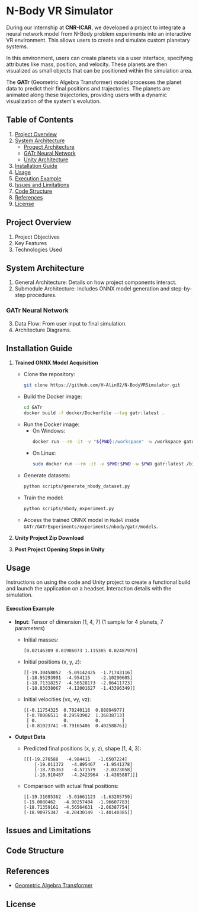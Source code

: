 # **N-Body VR Simulator**

During our internship at **CNR-ICAR**, we developed a project to integrate a neural network model from N-Body problem experiments into an interactive VR environment. This allows users to create and simulate custom planetary systems.

In this environment, users can create planets via a user interface, specifying attributes like mass, position, and velocity. These planets are then visualized as small objects that can be positioned within the simulation area.

The **GATr** (Geometric Algebra Transformer) model processes the planet data to predict their final positions and trajectories. The planets are animated along these trajectories, providing users with a dynamic visualization of the system's evolution.

## Table of Contents

1. [Project Overview](#project-overview)
2. [System Architecture](#system-architecture)
    - [Progect Architecture](#progect-architecture)
    - [GATr Neural Network](#gatr-neural-network)
    - [Unity Architecture](#unity-architecture)
3. [Installation Guide](#installation-guide)
4. [Usage](#usage)
5. [Execution Example](#execution-example)
6. [Issues and Limitations](#issues-and-limitations)
7. [Code Structure](#code-structure)
8. [References](#references)
9. [License](#license)


## **Project Overview**

1. Project Objectives
2. Key Features
3. Technologies Used

## **System Architecture**

1. General Architecture: Details on how project components interact.
2. Submodule Architecture: Includes ONNX model generation and step-by-step procedures.

### GATr Neural Network

3. Data Flow: From user input to final simulation.
4. Architecture Diagrams.

## **Installation Guide**

1. **Trained ONNX Model Acquisition**
   - Clone the repository:
     ```bash
     git clone https://github.com/H-Alin02/N-BodyVRSimulator.git
     ```
   - Build the Docker image:
     ```bash
     cd GATr
     docker build -f docker/Dockerfile --tag gatr:latest .
     ```
   - Run the Docker image:
     - On Windows:
       ```bash
       docker run --rm -it -v "${PWD}:/workspace" -w /workspace gatr:latest
       ```
     - On Linux:
       ```bash
       sudo docker run --rm -it -v $PWD:$PWD -w $PWD gatr:latest /bin/bash
       ```
   - Generate datasets:
     ```bash
     python scripts/generate_nbody_dataset.py
     ```
   - Train the model:
     ```bash
     python scripts/nbody_experiment.py
     ```
   - Access the trained ONNX model in `Model` inside `GATr/GATrExperiments/experiments/nbody/gatr/models`.

2. **Unity Project Zip Download**

3. **Post Project Opening Steps in Unity**

## **Usage**

Instructions on using the code and Unity project to create a functional build and launch the application on a headset. Interaction details with the simulation.

#### Execution Example

- **Input**: Tensor of dimension [1, 4, 7] (1 sample for 4 planets, 7 parameters)
  - Initial masses: 
    ```
    [0.02146309 0.01986073 1.115385 0.02487979]
    ```
  - Initial positions (x, y, z): 
    ```
    [[-19.30458052  -5.09142425  -1.71743116]
     [-18.95293991  -4.954115    -2.10290605]
     [-18.71318257  -4.56528173  -2.06411723]
     [-18.83038067  -4.12001627  -1.43396349]]
    ```
  - Initial velocities (vx, vy, vz):
    ```
    [[-0.11754325  0.70240116  0.88894977]
     [-0.70086511  0.29593982  1.36838713]
     [ 0.          0.          0.        ]
     [-0.81023741 -0.79165406  0.40258876]]
    ```

-  **Output Data**

    - Predicted final positions (x, y, z), shape [1, 4, 3]:
        ```
        [[[-19.276588   -4.984411   -1.6507224]
            [-19.011372   -4.895467   -1.9541278]
            [-18.735363   -4.571579   -2.0373058]
            [-18.910467   -4.2423964  -1.4385887]]]
        ```
    - Comparison with actual final positions:
        ```
        [[-19.31085362  -5.01661123  -1.63205759]
        [-19.0080462   -4.90257404  -1.96607783]
        [-18.71359161  -4.56564631  -2.06387754]
        [-18.90975347  -4.20430149  -1.40140385]]
        ```

## **Issues and Limitations**

## **Code Structure**

## **References**

- [Geometric Algebra Transformer](https://arxiv.org/abs/2305.18415)

## **License**
